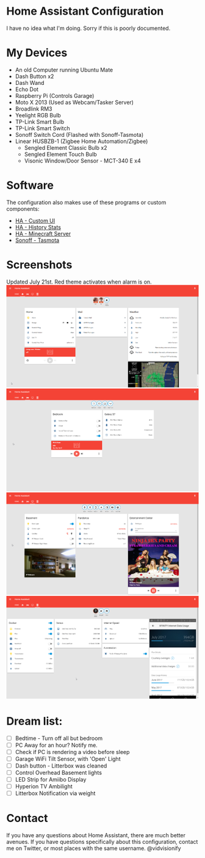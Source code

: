 # Home Assistant Configuration
I have no idea what I'm doing. Sorry if this is poorly documented.

# My Devices
* An old Computer running Ubuntu Mate
* Dash Button x2
* Dash Wand
* Echo Dot
* Raspberry Pi (Controls Garage)
* Moto X 2013 (Used as Webcam/Tasker Server)
* Broadlink RM3
* Yeelight RGB Bulb
* TP-Link Smart Bulb
* TP-Link Smart Switch
* Sonoff Switch Cord (Flashed with Sonoff-Tasmota)
* Linear HUSBZB-1 (Zigbee Home Automation/Zigbee)
  * Sengled Element Classic Bulb x2
  * Sengled Element Touch Bulb
  * Visonic Window/Door Sensor - MCT-340 E x4

# Software
The configuration also makes use of these programs or custom components:
- [HA - Custom UI](https://github.com/andrey-git/home-assistant-custom-ui)
- [HA - History Stats](https://github.com/bokub/ha-history-stats)
- [HA - Minecraft Server](https://github.com/GreenTurtwig/MinecraftServer-HA)
- [Sonoff - Tasmota](https://github.com/arendst/Sonoff-Tasmota)

# Screenshots
Updated July 21st. Red theme activates when alarm is on.
![screenshot](screenshots/1.png)
![screenshot](screenshots/2.png)
![screenshot](screenshots/3.png)
![screenshot](screenshots/4.png)


# Dream list:
- [ ] Bedtime - Turn off all but bedroom
- [ ] PC Away for an hour? Notify me.
- [ ] Check if PC is rendering a video before sleep
- [ ] Garage WiFi Tilt Sensor, with 'Open' Light
- [ ] Dash button - Litterbox was cleaned
- [ ] Control Overhead Basement lights
- [ ] LED Strip for Amiibo Display
- [ ] Hyperion TV Ambilight
- [ ] Litterbox Notification via weight

# Contact
If you have any questions about Home Assistant, there are much better avenues. If you have questions 
specifically about this configuration, contact me on Twitter, or most places with the same username.  @vidvisionify